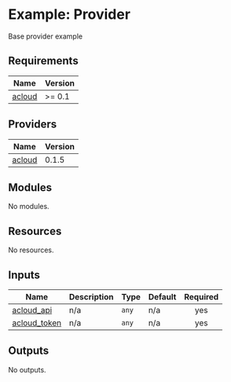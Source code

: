 # Example: Provider

Base provider example

## Requirements

| Name | Version |
|------|---------|
| <a name="requirement_acloud"></a> [acloud](#requirement\_acloud) | >= 0.1 |

## Providers

| Name | Version |
|------|---------|
| <a name="provider_acloud"></a> [acloud](#provider\_acloud) | 0.1.5 |

## Modules

No modules.

## Resources

No resources.

## Inputs

| Name | Description | Type | Default | Required |
|------|-------------|------|---------|:--------:|
| <a name="input_acloud_api"></a> [acloud\_api](#input\_acloud\_api) | n/a | `any` | n/a | yes |
| <a name="input_acloud_token"></a> [acloud\_token](#input\_acloud\_token) | n/a | `any` | n/a | yes |

## Outputs

No outputs.

